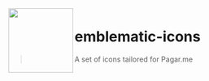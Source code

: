 <img src="https://avatars1.githubusercontent.com/u/3846050?v=4&s=127" width="127px" height="127px" align="left"/>

# emblematic-icons

> A set of icons tailored for Pagar.me
